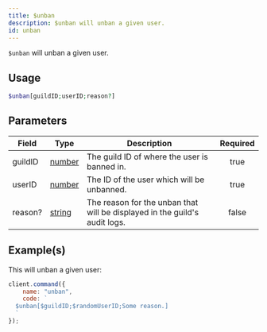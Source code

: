 ```yaml
---
title: $unban
description: $unban will unban a given user.
id: unban
---
```


`$unban` will unban a given user.

## Usage

```php
$unban[guildID;userID;reason?]
```

## Parameters

| Field   | Type                                                                                              | Description                                                                | Required |
| ------- | ------------------------------------------------------------------------------------------------- | -------------------------------------------------------------------------- | :------: |
| guildID | [number](https://developer.mozilla.org/en-US/docs/Web/JavaScript/Reference/Global_Objects/Number) | The guild ID of where the user is banned in.                               |   true   |
| userID  | [number](https://developer.mozilla.org/en-US/docs/Web/JavaScript/Reference/Global_Objects/Number) | The ID of the user which will be unbanned.                                 |   true   |
| reason? | [string](https://developer.mozilla.org/en-US/docs/Web/JavaScript/Reference/Global_Objects/String) | The reason for the unban that will be displayed in the guild's audit logs. |  false   |

## Example(s)

This will unban a given user:

```javascript
client.command({
    name: "unban",
    code: `
  $unban[$guildID;$randomUserID;Some reason.]
  `
});
```
